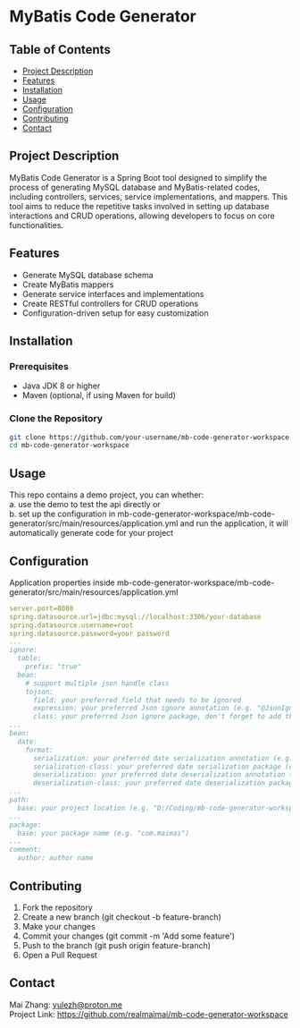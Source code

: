 # MyBatis Code Generator

## Table of Contents
- [Project Description](#project-description)
- [Features](#features)
- [Installation](#installation)
- [Usage](#usage)
- [Configuration](#configuration)
- [Contributing](#contributing)
- [Contact](#contact)

## Project Description

MyBatis Code Generator is a Spring Boot tool designed to simplify the process of generating MySQL database and MyBatis-related codes, including controllers, services, service implementations, and mappers. This tool aims to reduce the repetitive tasks involved in setting up database interactions and CRUD operations, allowing developers to focus on core functionalities.

## Features

- Generate MySQL database schema
- Create MyBatis mappers
- Generate service interfaces and implementations
- Create RESTful controllers for CRUD operations
- Configuration-driven setup for easy customization

## Installation

### Prerequisites
- Java JDK 8 or higher
- Maven (optional, if using Maven for build)

### Clone the Repository
```sh
git clone https://github.com/your-username/mb-code-generator-workspace
cd mb-code-generator-workspace
```

## Usage
This repo contains a demo project, you can whether:<br>
a. use the demo to test the api directly or<br>
b. set up the configuration in mb-code-generator-workspace/mb-code-generator/src/main/resources/application.yml and run the application, it will automatically generate code for your project

## Configuration
Application properties inside mb-code-generator-workspace/mb-code-generator/src/main/resources/application.yml
```yml
server.port=8080
spring.datasource.url=jdbc:mysql://localhost:3306/your-database
spring.datasource.username=root
spring.datasource.password=your password
...
ignore:
  table:
    prefix: "true"
  bean:
    # support multiple json handle class
    tojson:
      field: your preferred field that needs to be ignored
      expression: your preferred Json ignore annotation (e.g. "@JsonIgnore")
      class: your preferred Json ignore package, don't forget to add the "import" keyword (e.g. import com.fasterxml.jackson.annotation.JsonIgnore)
...
bean:
  date:
    format:
      serialization: your preferred date serialization annotation (e.g. "@JsonFormat(pattern = \"%s\", timezone = \"GMT+2\")")
      serialization-class: your preferred date serialization package (e.g. com.fasterxml.jackson.annotation.JsonFormat)
      deserialization: your preferred date deserialization annotation (e.g. "@DateTimeFormat(pattern = \"%s\")")
      deserialization-class: your preferred date deserialization package (e.g. org.springframework.format.annotation.DateTimeFormat)
...
path:
  base: your project location (e.g. "D:/Coding/mb-code-generator-workspace/mb-code-generator-demo/src/main")
...
package:
  base: your package name (e.g. "com.maimai")
...
comment:
  author: author name
```


## Contributing
1. Fork the repository
2. Create a new branch (git checkout -b feature-branch)
3. Make your changes
4. Commit your changes (git commit -m 'Add some feature')
5. Push to the branch (git push origin feature-branch)
6. Open a Pull Request

## Contact
Mai Zhang: yulezh@proton.me<br>
Project Link: https://github.com/realmaimai/mb-code-generator-workspace
